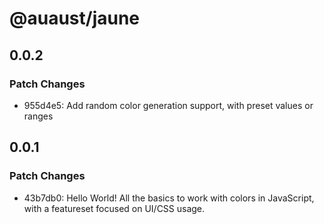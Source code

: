 # @auaust/jaune

## 0.0.2

### Patch Changes

- 955d4e5: Add random color generation support, with preset values or ranges

## 0.0.1

### Patch Changes

- 43b7db0: Hello World! All the basics to work with colors in JavaScript, with a featureset focused on UI/CSS usage.
